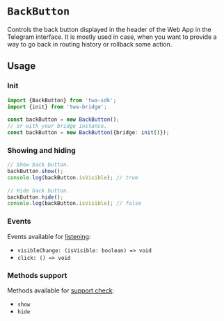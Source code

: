 # `BackButton`

Controls the back button displayed in the header of the Web App in the
Telegram interface. It is mostly used in case, when you want to provide a way to
go back in routing history or rollback some action.

## Usage

### Init

```typescript  
import {BackButton} from 'twa-sdk';  
import {init} from 'twa-bridge';  
  
const backButton = new BackButton();  
// or with your bridge instance.  
const backButton = new BackButton({bridge: init()});  
```  

### Showing and hiding

```typescript  
// Show back button.  
backButton.show();  
console.log(backButton.isVisible); // true  
  
// Hide back button.  
backButton.hide();  
console.log(backButton.isVisible); // false  
```  

### Events

Events available for [listening](../../../README.md#events-listening):

- `visibleChange: (isVisible: boolean) => void`
- `click: () => void`

### Methods support

Methods available for [support check](../../../README.md#methods-support):

- `show`
- `hide`  